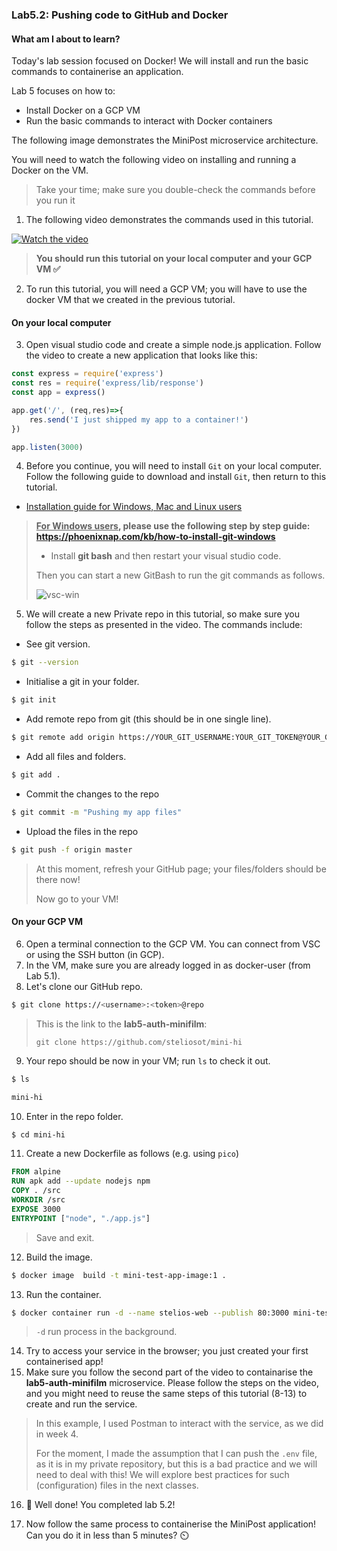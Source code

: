 ###  Lab5.2: Pushing code to GitHub and Docker

#### What am I about to learn?

Today's lab session focused on Docker! We will install and run the basic commands to containerise an application.

Lab 5 focuses on how to:

* Install Docker on a GCP VM
* Run the basic commands to interact with Docker containers

The following image demonstrates the MiniPost microservice architecture.

You will need to watch the following video on installing and running a Docker on the VM.

> Take your time; make sure you double-check the commands before you run it

1. The following video demonstrates the commands used in this tutorial. 

[![Watch the video](https://i.ytimg.com/vi/7AmBWq0NSVE/hqdefault.jpg)](https://youtu.be/7AmBWq0NSVE)

> **You should run this tutorial on your local computer and your GCP VM :white_check_mark:**

2. To run this tutorial, you will need a GCP VM; you will have to use the docker VM that we created in the previous tutorial.

#### On your local computer

3. Open visual studio code and create a simple node.js application. Follow the video to create a new application that looks like this:

```javascript
const express = require('express')
const res = require('express/lib/response')
const app = express()

app.get('/', (req,res)=>{
    res.send('I just shipped my app to a container!')
})

app.listen(3000)
```

4. Before you continue, you will need to install `Git` on your local computer. Follow the following guide to download and install `Git`, then return to this tutorial.

* [Installation guide for Windows, Mac and Linux users](https://github.com/git-guides/install-git)

> **<u>For Windows users</u>, please use the following step by step guide: https://phoenixnap.com/kb/how-to-install-git-windows** 
>
> * Install **git bash** and then restart your visual studio code.
>
> Then you can start a new GitBash to run the git commands as follows.
>
> ![vsc-win](images/vsc-win.png)

5. We will create a new Private repo in this tutorial, so make sure you follow the steps as presented in the video. The commands include:

* See git version.

```bash
$ git --version
```

* Initialise a git in your folder.

```bash
$ git init
```

* Add remote repo from git (this should be in one single line).

```bash
$ git remote add origin https://YOUR_GIT_USERNAME:YOUR_GIT_TOKEN@YOUR_GIT_REPO
```

* Add all files and folders.

```bash
$ git add . 
```

* Commit the changes to the repo

```bash
$ git commit -m "Pushing my app files"
```

* Upload the files in the repo

```bash
$ git push -f origin master
```

> At this moment, refresh your GitHub page; your files/folders should be there now!
>
> Now go to your VM!

#### On your GCP VM

6. Open a terminal connection to the GCP VM. You can connect from VSC or using the SSH button (in GCP).
7. In the VM, make sure you are already logged in as docker-user (from Lab 5.1). 
8. Let's clone our GitHub repo.

```bash
$ git clone https://<username>:<token>@repo
```

> This is the link to the **lab5-auth-minifilm**: 
>
> ```
> git clone https://github.com/steliosot/mini-hi
> ```

9. Your repo should be now in your VM; run `ls` to check it out.

```bash
$ ls

mini-hi
```

10. Enter in the repo folder.

```bash
$ cd mini-hi
```

11. Create a new Dockerfile as follows (e.g. using `pico`)

```dockerfile
FROM alpine
RUN apk add --update nodejs npm
COPY . /src
WORKDIR /src
EXPOSE 3000
ENTRYPOINT ["node", "./app.js"]
```

> Save and exit.

12. Build the image.

```bash
$ docker image  build -t mini-test-app-image:1 .
```

13. Run the container.

```bash
$ docker container run -d --name stelios-web --publish 80:3000 mini-test-app-image:1
```

> `-d` run process in the background. 

14. Try to access your service in the browser; you just created your first containerised app!
15. Make sure you follow the second part of the video to containarise the **lab5-auth-minifilm** microservice. Please follow the steps on the video, and you might need to reuse the same steps of this tutorial (8-13) to create and run the service.

> In this example, I used Postman to interact with the service, as we did in week 4.
>
> For the moment, I made the assumption that I can push the `.env` file, as it is in my private repository, but this is a bad practice and we will need to deal with this! We will explore best practices for such (configuration) files in the next classes.

16. :checkered_flag: Well done! You completed lab 5.2!

17. Now follow the same process to containerise the MiniPost application! Can you do it in less than 5 minutes? :timer_clock:
